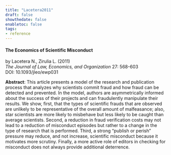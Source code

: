 ```yaml
---
title: "Lacetera2011"
draft: false
showthedate: false
enabletoc: false
tags:
- reference
---
```


#### **The Economics of Scientific Misconduct**     
by Lacetera N., Zirulia L. (2011)         
*The Journal of Law, Economics, and Organization* 27: 568-603       
DOI: 10.1093/jleo/ewp031     

**Abstract**:  This article presents a model of the research and publication process that analyzes why scientists commit fraud and how fraud can be detected and prevented. In the model, authors are asymmetrically informed about the success of their projects and can fraudulently manipulate their results. We show, first, that the types of scientific frauds that are observed are unlikely to be representative of the overall amount of malfeasance; also, star scientists are more likely to misbehave but less likely to be caught than average scientists. Second, a reduction in fraud verification costs may not lead to a reduction of misconduct episodes but rather to a change in the type of research that is performed. Third, a strong “publish or perish” pressure may reduce, and not increase, scientific misconduct because it motivates more scrutiny. Finally, a more active role of editors in checking for misconduct does not always provide additional deterrence.

